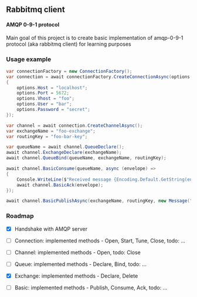 ## Rabbitmq client
#### AMQP 0-9-1 protocol

Main goal of this project is to create basic implementation of amqp-0-9-1 protocol (aka rabbitmq client) for learning
purposes

### Usage example
```c#
var connectionFactory = new ConnectionFactory();
var connection = await connectionFactory.CreateConnectionAsync(options =>
{
    options.Host = "localhost";
    options.Port = 5672;
    options.Vhost = "foo";
    options.User = "bar";
    options.Password = "secret";
});

var channel = await connection.CreateChannelAsync();
var exchangeName = "foo-exchange";
var routingKey = "foo-bar-key";

var queueName = await channel.QueueDeclare();
await channel.ExchangeDeclare(exchangeName);
await channel.QueueBind(queueName, exchangeName, routingKey);

await channel.BasicConsume(queueName, async (envelope) =>
{
    Console.WriteLine($"Received message {Encoding.Default.GetString(envelope.Payload.Content)}");
    await channel.BasicAck(envelope);
});

await channel.BasicPublishAsync(exchangeName, routingKey, new Message("Hello from app!"u8.ToArray()));
```
### Roadmap

- [x] Handshake with AMQP server
- [ ] Connection: implemented methods - Open, Start, Tune, Close, todo: ...
- [ ] Channel: implemented methods - Open, todo: Close
- [ ] Queue: implemented methods - Declare, Bind, todo: ...
- [x] Exchange: implemented methods - Declare, Delete
- [ ] Basic: implemented methods - Publish, Consume, Ack, todo: ...

